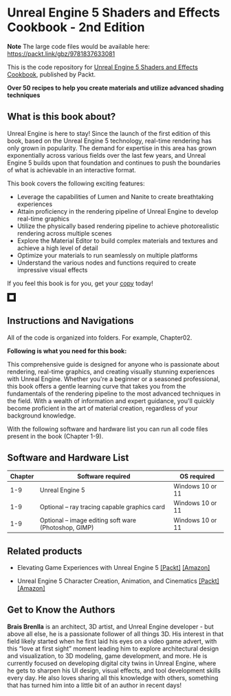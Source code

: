 # Unreal Engine 5 Shaders and Effects Cookbook - 2nd Edition

<a href="https://www.packtpub.com/en-us/product/unreal-engine-5-shaders-and-effects-cookbook-9781837633081"><img src="https://content.packt.com/B19370/cover_image_small.jpg" alt="" height="256px" align="right"></a>

**Note** The large code files would be available here: https://packt.link/gbz/9781837633081

This is the code repository for [Unreal Engine 5 Shaders and Effects Cookbook](https://www.packtpub.com/en-us/product/unreal-engine-5-shaders-and-effects-cookbook-9781837633081), published by Packt.

**Over 50 recipes to help you create materials and utilize advanced shading techniques**

## What is this book about?
Unreal Engine is here to stay! Since the launch of the first edition of this book, based on the Unreal Engine 5 technology, real-time rendering has only grown in popularity. The demand for expertise in this area has grown exponentially across various fields over the last few years, and Unreal Engine 5 builds upon that foundation and continues to push the boundaries of what is achievable in an interactive format.
	
This book covers the following exciting features:
* Leverage the capabilities of Lumen and Nanite to create breathtaking experiences
* Attain proficiency in the rendering pipeline of Unreal Engine to develop real-time graphics
* Utilize the physically based rendering pipeline to achieve photorealistic rendering across multiple scenes
* Explore the Material Editor to build complex materials and textures and achieve a high level of detail
* Optimize your materials to run seamlessly on multiple platforms
* Understand the various nodes and functions required to create impressive visual effects

If you feel this book is for you, get your [copy](https://www.amazon.com/dp/1837633088) today!

<a href="https://www.packtpub.com/?utm_source=github&utm_medium=banner&utm_campaign=GitHubBanner"><img src="https://raw.githubusercontent.com/PacktPublishing/GitHub/master/GitHub.png" 
alt="https://www.packtpub.com/" border="5" /></a>


## Instructions and Navigations
All of the code is organized into folders. For example, Chapter02.

**Following is what you need for this book:**

This comprehensive guide is designed for anyone who is passionate about rendering, real-time graphics, and creating visually stunning experiences with Unreal Engine. Whether you're a beginner or a seasoned professional, this book offers a gentle learning curve that takes you from the fundamentals of the rendering pipeline to the most advanced techniques in the field. With a wealth of information and expert guidance, you'll quickly become proficient in the art of material creation, regardless of your background knowledge.

With the following software and hardware list you can run all code files present in the book (Chapter 1-9).

## Software and Hardware List

| Chapter  | Software required                                       | OS required              |
| -------- | --------------------------------------------------------| -------------------------|
| 1-9     | Unreal Engine 5                                          | Windows 10 or 11         |
| 1-9     | Optional – ray tracing capable graphics card             | Windows 10 or 11         |
| 1-9     | Optional – image editing soft ware (Photoshop, GIMP)     | Windows 10 or 11         |


## Related products <Other books you may enjoy>
* ​​Elevating Game Experiences with Unreal Engine 5  [[Packt]](https://www.packtpub.com/product/elevating-game-experiences-with-unreal-engine-5-second-edition/9781803239866) [[Amazon]](https://www.amazon.com/dp/1803239867)

* ​​Unreal Engine 5 Character Creation, Animation, and Cinematics  [[Packt]](https://www.packtpub.com/en-us/product/unreal-engine-5-character-creation-animation-and-cinematics-9781801812443) [[Amazon]](https://www.amazon.com/dp/1801812446)

## Get to Know the Authors
**Brais Brenlla** is an architect, 3D artist, and Unreal Engine developer - but above all else, he is a passionate follower of all things 3D. His interest in that field likely started when he first laid his eyes on a video game advert, with this &ldquo;love at first sight&rdquo; moment leading him to explore architectural design and visualization, to 3D modeling, game development, and more.
He is currently focused on developing digital city twins in Unreal Engine, where he gets to sharpen his UI design, visual effects, and tool development skills every day. He also loves sharing all this knowledge with others, something that has turned him into a little bit of an author in recent days!
